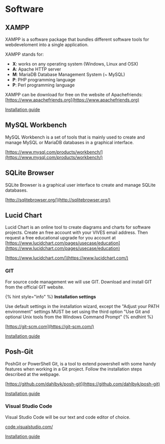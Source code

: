 # Software

## XAMPP

XAMPP is a software package that bundles different software tools for webdeveloment into a single application.

XAMPP stands for:

* **X**: works on any operating system \(Windows, Linux and OSX\)
* **A**: Apache HTTP server
* **M**: MariaDB Database Management System \(~ MySQL\)
* **P**: PHP programming language
* **P**: Perl programming language

XAMPP can be download for free on the website of Apachefriends: [https://www.apachefriends.org](https://www.apachefriends.org)

[Installation guide](https://vives.gitbook.io/software-installation-guide/xampp)

## MySQL Workbench

MySQL Workbench is a set of tools that is mainly used to create and manage MySQL or MariaDB databases in a graphical interface.

[https://www.mysql.com/products/workbench/](https://www.mysql.com/products/workbench/)

## SQLite Browser

SQLite Browser is a graphical user interface to create and manage SQLite databases.

[http://sqlitebrowser.org/](http://sqlitebrowser.org/)

## Lucid Chart

Lucid Chart is an online tool to create diagrams and charts for software projects. Create an free account with your VIVES email address. Then request a free educational upgrade for you account at [https://www.lucidchart.com/pages/usecase/education](https://www.lucidchart.com/pages/usecase/education)

[https://www.lucidchart.com/](https://www.lucidchart.com/)

### GIT

For source code management we will use GIT. Download and install GIT from the official GIT website.

{% hint style="info" %}
**Installation settings**

Use default settings in the installation wizard, except the "Adjust your PATH environment" settings MUST be set using the third option "Use Git and optional Unix tools from the Windows Command Prompt"
{% endhint %}

[https://git-scm.com](https://git-scm.com/)

[Installation guide](https://vives.gitbook.io/software-installation-guide/git/git)

## Posh-Git

PoshGit or PowerShell Git, is a tool to extend powershell with some handy features when working in a Git project. Follow the installation steps described at the webpage.

[https://github.com/dahlbyk/posh-git](https://github.com/dahlbyk/posh-git)

[Installation guide](https://vives.gitbook.io/software-installation-guide/git/poshgit)

### Visual Studio Code

Visual Studio Code will be our text and code editor of choice.

[code.visualstudio.com/](https://code.visualstudio.com/)

[Installation guide](https://vives.gitbook.io/software-installation-guide/visual-studio-code)


